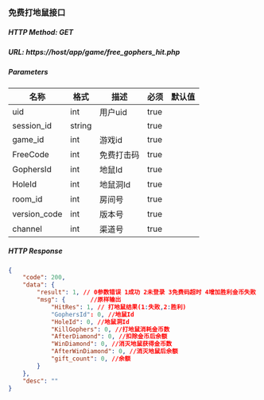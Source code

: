 ### 免费打地鼠接口

##### HTTP Method: GET
##### URL: https://host/app/game/free_gophers_hit.php

#####  Parameters
名称|格式|描述|必须|默认值
---|---|---|---|---
uid  |int| 用户uid|true|
session_id     | string|  |true|
game_id  |int| 游戏id|true| 
FreeCode  |int| 免费打击码|true| 
GophersId  |int| 地鼠Id|true| 
HoleId  |int| 地鼠洞Id|true| 
room_id  |int| 房间号|true| 
version_code  |int| 版本号|true| 
channel  |int| 渠道号|true| 
##### HTTP Response
```json
{
    "code": 200,
    "data": {
        "result": 1, // 0参数错误 1成功 2未登录 3免费码超时 4增加胜利金币失败 5生成用户收入流水失败 6插入游戏记录失败
        "msg": {       //原样输出
            "HitRes": 1, // 打地鼠结果(1:失败,2:胜利)
            "GophersId": 0, //地鼠Id
            "HoleId": 0, //地鼠洞Id
            "KillGophers": 0, //打地鼠消耗金币数
            "AfterDiamond": 0, //扣除金币后余额
            "WinDiamond": 0, //消灭地鼠获得金币数
            "AfterWinDiamond": 0, //消灭地鼠后余额
            "gift_count": 0, //余额
        }
    },
    "desc": ""
}